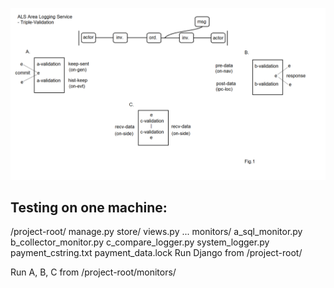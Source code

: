 ![alt text](https://github.com/TaljaaEb/als-2/blob/main/ALS-Triple-Validation.png?raw=true)

Testing on one machine:
-----------------------
/project-root/
   manage.py
   store/
      views.py
      ...
   monitors/
      a_sql_monitor.py
      b_collector_monitor.py
      c_compare_logger.py
      system_logger.py
      payment_cstring.txt
      payment_data.lock
Run Django from /project-root/

Run A, B, C from /project-root/monitors/
